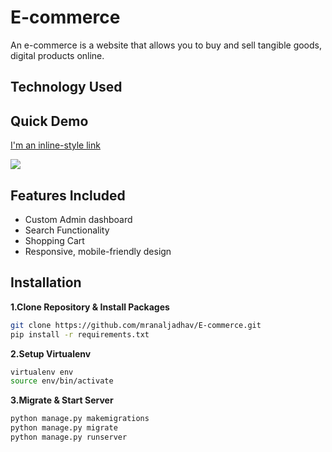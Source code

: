 # E-commerce

An e-commerce is a website that allows you to buy and sell tangible goods, digital products online.

## Technology Used


## Quick Demo

[I'm an inline-style link](https://www.google.com)

![](https://media.giphy.com/media/8ZdcOtOAV5x5g0Aw4e/giphy.gif)

## Features Included

- Custom Admin dashboard
- Search Functionality
- Shopping Cart
- Responsive, mobile-friendly design

## Installation

**1.Clone Repository & Install Packages**
```sh
git clone https://github.com/mranaljadhav/E-commerce.git
pip install -r requirements.txt
```
**2.Setup Virtualenv**
```sh
virtualenv env
source env/bin/activate
```
**3.Migrate & Start Server**
```sh
python manage.py makemigrations
python manage.py migrate
python manage.py runserver
```
